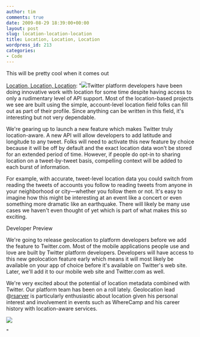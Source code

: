 ```yaml
---
author: tim
comments: true
date: 2009-08-29 18:39:00+00:00
layout: post
slug: location-location-location
title: Location, Location, Location
wordpress_id: 213
categories:
- Code
---
```


This will be pretty cool when it comes out  

  

[Location, Location, Location](http://blog.twitter.com/2009/08/location-location-location.html): "[![](http://3.bp.blogspot.com/_E8ZD85Wzu9E/So20MKF3WiI/AAAAAAAAAnw/QjXxH9JTBGM/s400/iStock_000006260161Small.jpg)](http://3.bp.blogspot.com/_E8ZD85Wzu9E/So20MKF3WiI/AAAAAAAAAnw/QjXxH9JTBGM/s1600-h/iStock_000006260161Small.jpg)Twitter platform developers have been doing innovative work with location for some time despite having access to only a rudimentary level of API support. Most of the location-based projects we see are built using the simple, account-level location field folks can fill out as part of their profile. Since anything can be written in this field, it's interesting but not very dependable.  

  

We're gearing up to launch a new feature which makes Twitter truly location-aware. A new API will allow developers to add latitude and longitude to any tweet. Folks will need to activate this new feature by choice because it will be off by default and the exact location data won't be stored for an extended period of time. However, if people do opt-in to sharing location on a tweet-by-tweet basis, compelling context will be added to each burst of information.  

  

For example, with accurate, tweet-level location data you could switch from reading the tweets of accounts you follow to reading tweets from anyone in your neighborhood or city—whether you follow them or not. It's easy to imagine how this might be interesting at an event like a concert or even something more dramatic like an earthquake. There will likely be many use cases we haven't even thought of yet which is part of what makes this so exciting.  

  

Developer Preview  

  

We're going to release geolocation to platform developers before we add the feature to Twitter.com. Most of the mobile applications people use and love are built by Twitter platform developers. Developers will have access to this new geolocation feature early which means it will most likely be available on your app of choice before it's available on Twitter's web site. Later, we'll add it to our mobile web site and Twitter.com as well.  

  

We're very excited about the potential of location metadata combined with Twitter. Our platform team has been on a roll lately. Geolocation lead @[rsarver](http://twitter.com/rsarver) is particularly enthusiastic about location given his personal interest and involvement in events such as WhereCamp and his career history with location-aware services.

![](https://blogger.googleusercontent.com/tracker/23958943-4539167026890119148?l=blog.twitter.com)

"
